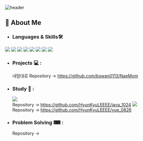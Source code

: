 ![header](https://capsule-render.vercel.app/api?type=waving&height=200&text=HyunKyuLee&fontAlign=50&fontAlignY=30&color=gradient)
## 🌟 About Me 
- ### Languages & Skills🛠️
<div align="left">
  <img src="https://img.shields.io/badge/java-007396?style=for-the-badge&logo=java&logoColor=white"> 
	<img src="https://img.shields.io/badge/html5-E34F26?style=for-the-badge&logo=html5&logoColor=white"> 
  <img src="https://img.shields.io/badge/css-1572B6?style=for-the-badge&logo=css3&logoColor=white"> 
  <img src="https://img.shields.io/badge/javascript-F7DF1E?style=for-the-badge&logo=javascript&logoColor=black"> 
  <img src="https://img.shields.io/badge/jquery-0769AD?style=for-the-badge&logo=jquery&logoColor=white">
  <img src="https://img.shields.io/badge/mysql-4479A1?style=for-the-badge&logo=mysql&logoColor=white"> 
  <img src="https://img.shields.io/badge/spring-6DB33F?style=for-the-badge&logo=spring&logoColor=white"> 
  <img src="https://img.shields.io/badge/apache tomcat-F8DC75?style=for-the-badge&logo=apachetomcat&logoColor=white">
</div>

- ### Projects 💻 :
  내맘대로
  Repository -> https://github.com/bswan0113/NaeMom
 
- ### Study 📓 :
  <img src="https://img.shields.io/badge/java-007396?style=for-the-badge&logo=java&logoColor=white"> <br>
  Repository -> https://github.com/HyunKyuLEEEE/java_1024
  <img src="https://img.shields.io/badge/Vue.js-41B884?style=for-the-badge&logo=java&logoColor=white"> <br>
  Repository -> https://github.com/HyunKyuLEEEE/vue_0826
  
- ### Problem Solving ⌨ :
  Repository -> 
<!--
**HyunKyuLEEEE/HyunKyuLEEEE** is a ✨ _special_ ✨ repository because its `README.md` (this file) appears on your GitHub profile.

Here are some ideas to get you started:

- 🔭 I’m currently working on ...
- 🌱 I’m currently learning ...
- 👯 I’m looking to collaborate on ...
- 🤔 I’m looking for help with ...
- 💬 Ask me about ...
- 📫 How to reach me: ...
- 😄 Pronouns: ...
- ⚡ Fun fact: ...
-->
